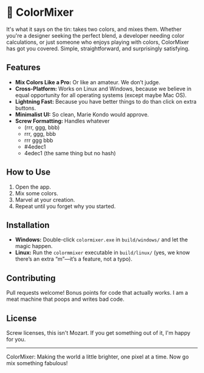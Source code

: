 # 🎨 ColorMixer

It's what it says on the tin: takes two colors, and mixes them. Whether you're a designer seeking the perfect blend, a developer needing color calculations, or just someone who enjoys playing with colors, ColorMixer has got you covered. Simple, straightforward, and surprisingly satisfying.

## Features

- **Mix Colors Like a Pro:** Or like an amateur. We don’t judge.
- **Cross-Platform:** Works on Linux and Windows, because we believe in equal opportunity for all operating systems (except maybe Mac OS).
- **Lightning Fast:** Because you have better things to do than click on extra buttons.
- **Minimalist UI:** So clean, Marie Kondo would approve.
- **Screw Formatting:** Handles whatever
  - (rrr, ggg, bbb)
  - rrr, ggg, bbb
  - rrr ggg bbb
  - \#4edec1
  - 4edec1 (the same thing but no hash)

## How to Use

1. Open the app.
2. Mix some colors.
3. Marvel at your creation.
4. Repeat until you forget why you started.

## Installation

- **Windows:** Double-click `colormixer.exe` in `build/windows/` and let the magic happen.
- **Linux:** Run the `colormmixer` executable in `build/linux/` (yes, we know there’s an extra “m”—it’s a feature, not a typo).

## Contributing

Pull requests welcome! Bonus points for code that actually works. I am a meat machine that poops and writes bad code.

## License

Screw licenses, this isn't Mozart. If you get something out of it, I'm happy for you.

---

ColorMixer: Making the world a little brighter, one pixel at a time. Now go mix something fabulous!
